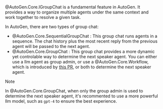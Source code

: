 @AutoGen.Core.IGroupChat is a fundamental feature in AutoGen. It provides a way to organize multiple agents under the same context and work together to resolve a given task.

In AutoGen, there are two types of group chat:
- @AutoGen.Core.SequentialGroupChat : This group chat runs agents in a sequence. The chat history plus the most recent reply from the previous agent will be passed to the next agent.
- @AutoGen.Core.GroupChat : This group chat provides a more dynamic yet controlable way to determine the next speaker agent. You can either use a llm agent as group admin, or use a @AutoGen.Core.Workflow, which is introduced by [this PR](https://github.com/microsoft/autogen/pull/1761), or both to determine the next speaker agent.

> [!NOTE]
> In @AutoGen.Core.GroupChat, when only the group admin is used to determine the next speaker agent, it's recommented to use a more powerful llm model, such as `gpt-4` to ensure the best experience.